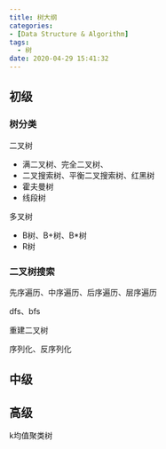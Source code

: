 ```yaml
---
title: 树大纲
categories:
- [Data Structure & Algorithm]
tags:
  - 树
date: 2020-04-29 15:41:32
---
```


<!--more-->
## 初级
### 树分类
二叉树
- 满二叉树、完全二叉树、
- 二叉搜索树、平衡二叉搜索树、红黑树
- 霍夫曼树
- 线段树

多叉树
- B树、B+树、B*树
- R树

### 二叉树搜索
先序遍历、中序遍历、后序遍历、层序遍历

dfs、bfs

重建二叉树

序列化、反序列化

## 中级

## 高级

k均值聚类树

